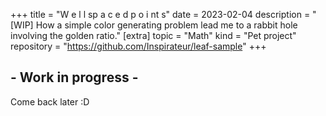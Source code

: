 +++
title = "W e  l l    sp a c e d   p o i nt s"
date = 2023-02-04
description = "[WIP] How a simple color generating problem lead me to a rabbit hole involving the golden ratio."
[extra]
topic = "Math"
kind = "Pet project"
repository = "https://github.com/Inspirateur/leaf-sample"
+++

## - Work in progress -
Come back later :D
